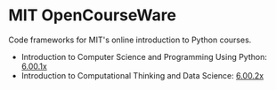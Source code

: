 # MIT OpenCourseWare
Code frameworks for MIT's online introduction to Python courses.

- Introduction to Computer Science and Programming Using Python: [6.00.1x](https://www.edx.org/course/introduction-to-computer-science-and-programming-7)
- Introduction to Computational Thinking and Data Science: [6.00.2x](https://www.edx.org/course/introduction-to-computational-thinking-and-data-4)

